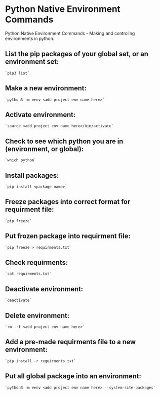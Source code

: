 # Python Native Environment Commands
Python Native Environment Commands - Making and controling environments in python.

## List the pip packages of your global set, or an environment set:
    `pip3 list`

## Make a new environment:
    `python3 -m venv <add project env name here>` 

## Activate environment:
    `source <add project env name here>/bin/activate`

## Check to see which python you are in (environment, or global):
    `which python`

## Install packages:
    `pip install <package name>`

## Freeze packages into correct format for requirment file:
    `pip freeze`

## Put frozen package into requirment file:
    `pip freeze > requirments.txt`

## Check requirments:
    `cat requirments.txt`

## Deactivate environment:
    `deactivate`

## Delete environment:
    `rm -rf <add project env name here>`

## Add a pre-made requirments file to a new environment:
    `pip install -r requirments.txt`

## Put all global package into an environment:
    `python3 -m venv <add project env name here> --system-site-packages`
